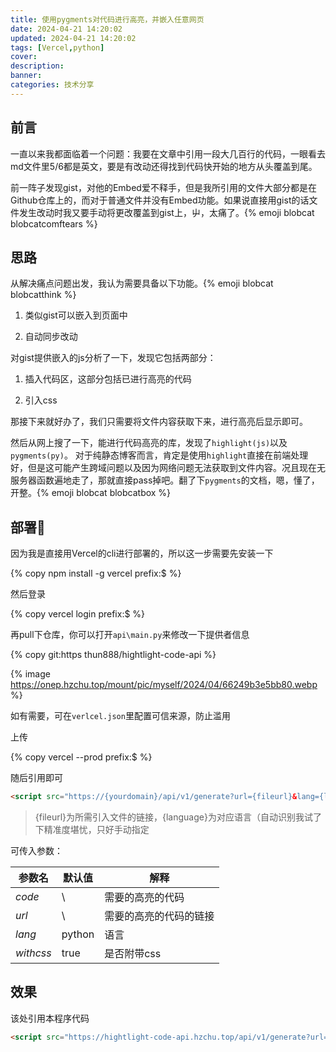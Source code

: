 ```yaml
---
title: 使用pygments对代码进行高亮，并嵌入任意网页
date: 2024-04-21 14:20:02
updated: 2024-04-21 14:20:02
tags: [Vercel,python]
cover:
description:
banner:
categories: 技术分享
---
```


## 前言
一直以来我都面临着一个问题：我要在文章中引用一段大几百行的代码，一眼看去md文件里5/6都是英文，要是有改动还得找到代码快开始的地方从头覆盖到尾。

前一阵子发现gist，对他的Embed爱不释手，但是我所引用的文件大部分都是在Github仓库上的，而对于普通文件并没有Embed功能。如果说直接用gist的话文件发生改动时我又要手动将更改覆盖到gist上，屮，太痛了。{% emoji blobcat blobcatcomftears %}

## 思路

从解决痛点问题出发，我认为需要具备以下功能。{% emoji blobcat blobcatthink %}

1. 类似gist可以嵌入到页面中

2. 自动同步改动

对gist提供嵌入的js分析了一下，发现它包括两部分：

1. 插入代码区，这部分包括已进行高亮的代码

2. 引入css

那接下来就好办了，我们只需要将文件内容获取下来，进行高亮后显示即可。

然后从网上搜了一下，能进行代码高亮的库，发现了`highlight(js)`以及`pygments(py)`。 对于纯静态博客而言，肯定是使用`highlight`直接在前端处理好，但是这可能产生跨域问题以及因为网络问题无法获取到文件内容。况且现在无服务器函数遍地走了，那就直接pass掉吧。翻了下`pygments`的文档，嗯，懂了，开整。{% emoji blobcat blobcatbox %}

## 部署🎇

因为我是直接用Vercel的cli进行部署的，所以这一步需要先安装一下

{% copy npm install -g vercel prefix:$ %}

然后登录

{% copy vercel login prefix:$ %}

再pull下仓库，你可以打开`api\main.py`来修改一下提供者信息

{% copy git:https thun888/hightlight-code-api %}

{% image https://onep.hzchu.top/mount/pic/myself/2024/04/66249b3e5bb80.webp %}

如有需要，可在`verlcel.json`里配置可信来源，防止滥用

上传

{% copy vercel --prod prefix:$ %}

随后引用即可

```html
<script src="https://{yourdomain}/api/v1/generate?url={fileurl}&lang={language}"></script>
```

> {fileurl}为所需引入文件的链接，{language}为对应语言（自动识别我试了下精准度堪忧，只好手动指定

可传入参数：

| 参数名    | 默认值 | 解释                   |
| --------- | ------ | ---------------------- |
| *code*    | \      | 需要的高亮的代码       |
| *url*     | \      | 需要的高亮的代码的链接 |
| *lang*    | python | 语言                   |
| *withcss* | true   | 是否附带css            |

## 效果

该处引用本程序代码

```html
<script src="https://hightlight-code-api.hzchu.top/api/v1/generate?url=https://raw.githubusercontent.com/thun888/hightlight-code-api/main/api/main.py&lang=python"></script>
```

<script src="https://hightlight-code-api.hzchu.top/api/v1/generate?url=https://raw.githubusercontent.com/thun888/hightlight-code-api/main/api/main.py&lang=python"></script>
